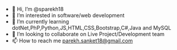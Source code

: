 - 👋 Hi, I’m @sparekh18
- 👀 I’m interested in software/web development
- 🌱 I’m currently learning dotNet,PhP,Python,JS,HTML,CSS,Bootstrap,C#,Java and MySQL
- 💞️ I’m looking to collaborate on Live Project/Development team
- 📫 How to reach me parekh.sanket18@gmail.com

<!---
sparekh18/sparekh18 is a ✨ special ✨ repository because its `README.md` (this file) appears on your GitHub profile.
You can click the Preview link to take a look at your changes.
--->
